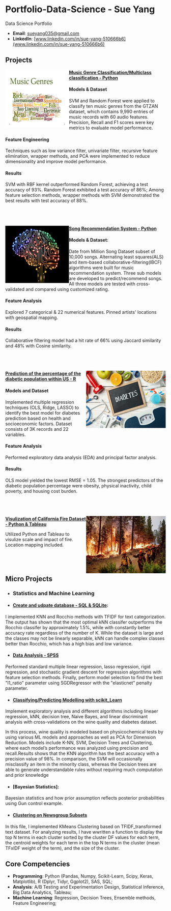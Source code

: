 # Portfolio-Data-Science - Sue Yang
Data Science Portfolio 

- **Email**: [sueyang035@gmail.com](sueyang035@gmail.com)
- **LinkedIn**: [www.linkedin.com/in/sue-yang-510666b6](www.linkedin.com/in/sue-yang-510666b6)

## Projects

<img align="left" width="200" height="180" src="https://github.com/sueyang035/Portfolio-Data-Science/blob/main/music.webp"> **[Music Genre Classification/Multiclass classification - Python](https://github.com/jjbocek/ToxicApp.git)**

#### Models & Dataset
SVM and Random Forest were applied to classify ten music genres from the GTZAN dataset, which
contains 9,990 entries of music records with 60 audio features. Precision, Recall and F1 scores were key metrics to
evaluate model performance.
#### Feature Engineering
Techniques such as low variance filter, univariate filter, recursive feature elimination, wrapper
methods, and PCA were implemented to reduce dimensionality and improve model performance.

#### Results

SVM with RBF kernel outperformed Random Forest, achieving a test accuracy of 93%. Random Forest
exhibited a test accuracy of 86%; Among feature selection methods, wrapper methods with SVM demonstrated the best
results with test accuracy of 88%.



#
<br />

<img align="left" width="200" height="180" src="https://github.com/sueyang035/Portfolio-Data-Science/blob/main/song.webp"> **[Song Recommendation System - Python](https://github.com/Celinejxy/JESTER-DS)**

#### Models & Dataset:
Date from Million Song Dataset subset of 10,000 songs.
Alternating least squares(ALS) and item-based collaborative-filtering(IBCF) algorithms were built for music recommendation system. Three sub models are developed to predict/recommend songs. All three models are tested with cross-validated and compared using customized rating. 

#### Feature Analysis
Explored 7 categorical & 22 numerical features. Pinned artists' locations with geospatial mapping.
#### Results
Collaborative filtering model had a hit rate of 66% using Jaccard similarity and 48% with Cosine similarity.



#
<br />

<img align="right" width="250" height="180" src="https://github.com/sueyang035/Portfolio-Data-Science/blob/main/diabetes.jpg"> **[Prediction of the percentage of the diabetic population within US - R](https://github.com/Celinejxy/Predicting-Consumer-Spending.git)**

#### Models and Dataset
Implemented multiple regression techniques (OLS, Ridge, LASSO) to identify the best model for
diabetes prediction based on health and socioeconomic factors. Dataset consists of 3K records and 22 variables.
#### Feature Analysis
Performed exploratory data analysis (EDA) and principal factor analysis.
#### Results
OLS model yielded the lowest RMSE = 1.05. The strongest predictors of the diabetic population percentage
were obesity, physical inactivity, child poverty, and housing cost burden.
#
<br />

<img align="right" width="250" height="180" src="https://github.com/sueyang035/Portfolio-Data-Science/blob/main/fire.webp"> **[Visulization of California Fire Dataset - Python & Tableau ]()**

Utilized Python and Tableau to visulize scale and impact of fire.
Location mapping included. 

#

<br />


## Micro Projects

- ### Statistics and Machine Learning

- #### **[Create and udpate database - SQL & SQLite]()**:

I implemented KNN and Rocchio methods with TFIDF for text categorization. The output has shown that the most optimal kNN classifer outperforms the Rocchio classifer by approximately 1.5%, while with constantly better accuracy rate regardless of the number of K. While the dataset is large and the classes may not be linearly separable, kNN can handle complex classes better than Rocchio, which has a high bias and low variance.

 - #### [Data Analysis - SPSS](linear_regression)
Performed standard multiple linear regression, lasso regression, rigid regression, and stochastic gradient descent for regression algorithms with feature selection methods. Finally, perform model selection to find the best "l1_ratio" parameter using SGDRegressor with  the "elasticnet" penalty parameter. 

- #### [Classifying/Predicting Modelling with scikit_Learn ](Classification)
Implement exploratory analysis and different algorithms including lineaer regression, kNN, decision tree, Naive Bayes, and linear discriminant analysis with cross-validations on the wine quality and diabetes dataset. 

In this process, wine quality is modeled based on physicochemical tests by using various ML models and approaches as well as PCA for Dimension Reduction. 
Models include K-NN, SVM, Decision Trees and Clustering, where each model’s performance was analyzed using precision and recall.Results shows that the KNN algorithm has the best accuracy with a precision value of 98%. In comparison, the SVM will occasionally misclassify an item in the minority class, whereas the Decision trees are able to generate understandable rules without requiring much computation and prior knowledge
- #### [Bayesian Statistics]:
Bayesian statistics and how prior assumption reflects posterior probabilities using Gun control example. 

 - ####  [Clustering on Newsgroup Subsets](KMeans_Newsgroup_subset)

In this file, I implemented KMeans Clustering based on TFIDF_transformed text dataset. For analyzing results, I have wwritten a function to display the top N terms in each cluster sorted by the cluster DF values for each term, the centroid weights for each term in the top N terms in the cluster (mean TFxIDF weight of the term), and the size of the cluster.
 
## Core Competencies

- **Programming**: Python (Pandas, Numpy, Scikit-Learn, Scipy, Keras, Matplotlib), R (Dplyr, Tidyr, Ggplot2), SAS, SQL;
- **Analysis**: A/B Testing and Experimentation Design, Statistical Inference, Big Data Analytics, Tableau; 
- **Machine Learning**: Regression, Decision Trees, Ensemble methods, Feature Engineering;
